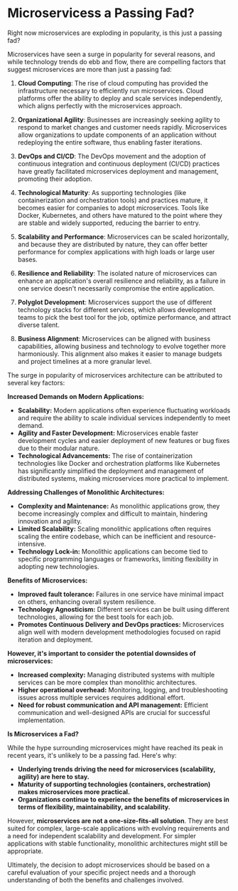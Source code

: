 # Microservicess a Passing Fad?

Right now microservices are exploding in popularity, is this just a passing fad?

Microservices have seen a surge in popularity for several reasons, and while technology trends do ebb and flow, there are compelling factors that suggest microservices are more than just a passing fad:

1. **Cloud Computing**: The rise of cloud computing has provided the infrastructure necessary to efficiently run microservices. Cloud platforms offer the ability to deploy and scale services independently, which aligns perfectly with the microservices approach.

2. **Organizational Agility**: Businesses are increasingly seeking agility to respond to market changes and customer needs rapidly. Microservices allow organizations to update components of an application without redeploying the entire software, thus enabling faster iterations.

3. **DevOps and CI/CD**: The DevOps movement and the adoption of continuous integration and continuous deployment (CI/CD) practices have greatly facilitated microservices deployment and management, promoting their adoption.

4. **Technological Maturity**: As supporting technologies (like containerization and orchestration tools) and practices mature, it becomes easier for companies to adopt microservices. Tools like Docker, Kubernetes, and others have matured to the point where they are stable and widely supported, reducing the barrier to entry.

5. **Scalability and Performance**: Microservices can be scaled horizontally, and because they are distributed by nature, they can offer better performance for complex applications with high loads or large user bases.

6. **Resilience and Reliability**: The isolated nature of microservices can enhance an application's overall resilience and reliability, as a failure in one service doesn't necessarily compromise the entire application.

7. **Polyglot Development**: Microservices support the use of different technology stacks for different services, which allows development teams to pick the best tool for the job, optimize performance, and attract diverse talent.

8. **Business Alignment**: Microservices can be aligned with business capabilities, allowing business and technology to evolve together more harmoniously. This alignment also makes it easier to manage budgets and project timelines at a more granular level.



The surge in popularity of microservices architecture can be attributed to several key factors:

**Increased Demands on Modern Applications:**

* **Scalability:** Modern applications often experience fluctuating workloads and require the ability to scale individual services independently to meet demand.
* **Agility and Faster Development:** Microservices enable faster development cycles and easier deployment of new features or bug fixes due to their modular nature.
* **Technological Advancements:** The rise of containerization technologies like Docker and orchestration platforms like Kubernetes has significantly simplified the deployment and management of distributed systems, making microservices more practical to implement.

**Addressing Challenges of Monolithic Architectures:**

* **Complexity and Maintenance:** As monolithic applications grow, they become increasingly complex and difficult to maintain, hindering innovation and agility.
* **Limited Scalability:** Scaling monolithic applications often requires scaling the entire codebase, which can be inefficient and resource-intensive.
* **Technology Lock-in:** Monolithic applications can become tied to specific programming languages or frameworks, limiting flexibility in adopting new technologies.

**Benefits of Microservices:**

* **Improved fault tolerance:** Failures in one service have minimal impact on others, enhancing overall system resilience.
* **Technology Agnosticism:** Different services can be built using different technologies, allowing for the best tools for each job.
* **Promotes Continuous Delivery and DevOps practices:** Microservices align well with modern development methodologies focused on rapid iteration and deployment.

**However, it's important to consider the potential downsides of microservices:**

* **Increased complexity:** Managing distributed systems with multiple services can be more complex than monolithic architectures.
* **Higher operational overhead:** Monitoring, logging, and troubleshooting issues across multiple services requires additional effort.
* **Need for robust communication and API management:** Efficient communication and well-designed APIs are crucial for successful implementation.

**Is Microservices a Fad?**

While the hype surrounding microservices might have reached its peak in recent years, it's unlikely to be a passing fad. Here's why:

* **Underlying trends driving the need for microservices (scalability, agility) are here to stay.**
* **Maturity of supporting technologies (containers, orchestration) makes microservices more practical.**
* **Organizations continue to experience the benefits of microservices in terms of flexibility, maintainability, and scalability.**

However, **microservices are not a one-size-fits-all solution**. They are best suited for complex, large-scale applications with evolving requirements and a need for independent scalability and development. For simpler applications with stable functionality, monolithic architectures might still be appropriate.

Ultimately, the decision to adopt microservices should be based on a careful evaluation of your specific project needs and a thorough understanding of both the benefits and challenges involved.

